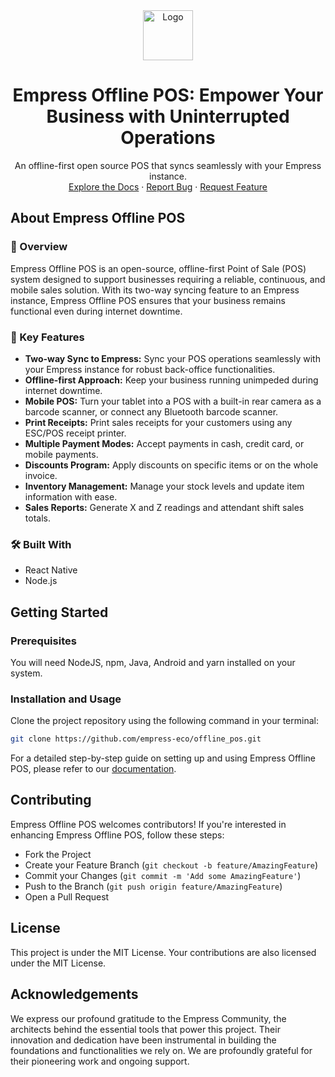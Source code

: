 <div align="center">
<img src="https://grow.empress.eco/uploads/default/original/2X/1/1f1e1044d3864269d2a613577edb9763890422ab.png" alt="Logo" width="80" height="80">
<h1 align="center">Empress Offline POS: Empower Your Business with Uninterrupted Operations</h1>
<p align="center">
An offline-first open source POS that syncs seamlessly with your Empress instance.
<br />
<a href="https://grow.empress.eco/">Explore the Docs</a>
·
<a href="https://github.com/empress-eco/offline_pos/issues">Report Bug</a>
·
<a href="https://github.com/empress-eco/offline_pos/issues/new">Request Feature</a>
</p>
</div>

## About Empress Offline POS

### 📖 Overview
Empress Offline POS is an open-source, offline-first Point of Sale (POS) system designed to support businesses requiring a reliable, continuous, and mobile sales solution. With its two-way syncing feature to an Empress instance, Empress Offline POS ensures that your business remains functional even during internet downtime.

### 🌟 Key Features
- **Two-way Sync to Empress:** Sync your POS operations seamlessly with your Empress instance for robust back-office functionalities.
- **Offline-first Approach:** Keep your business running unimpeded during internet downtime.
- **Mobile POS:** Turn your tablet into a POS with a built-in rear camera as a barcode scanner, or connect any Bluetooth barcode scanner.
- **Print Receipts:** Print sales receipts for your customers using any ESC/POS receipt printer.
- **Multiple Payment Modes:** Accept payments in cash, credit card, or mobile payments.
- **Discounts Program:** Apply discounts on specific items or on the whole invoice.
- **Inventory Management:** Manage your stock levels and update item information with ease.
- **Sales Reports:** Generate X and Z readings and attendant shift sales totals.

### 🛠 Built With
- React Native
- Node.js

## Getting Started

### Prerequisites
You will need NodeJS, npm, Java, Android and yarn installed on your system. 

### Installation and Usage
Clone the project repository using the following command in your terminal:
```bash
git clone https://github.com/empress-eco/offline_pos.git
```
For a detailed step-by-step guide on setting up and using Empress Offline POS, please refer to our [documentation](https://grow.empress.eco/).

## Contributing
Empress Offline POS welcomes contributors! If you're interested in enhancing Empress Offline POS, follow these steps:

- Fork the Project
- Create your Feature Branch (`git checkout -b feature/AmazingFeature`)
- Commit your Changes (`git commit -m 'Add some AmazingFeature'`)
- Push to the Branch (`git push origin feature/AmazingFeature`)
- Open a Pull Request

## License

This project is under the MIT License. Your contributions are also licensed under the MIT License.

## Acknowledgements

We express our profound gratitude to the Empress Community, the architects behind the essential tools that power this project. Their innovation and dedication have been instrumental in building the foundations and functionalities we rely on. We are profoundly grateful for their pioneering work and ongoing support.
